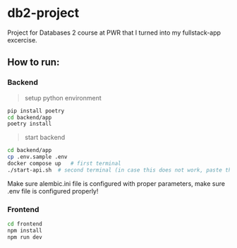 # db2-project

Project for Databases 2 course at PWR that I turned into my fullstack-app excercise.

## How to run:

### Backend

> setup python environment

```bash
pip install poetry
cd backend/app
poetry install
```

> start backend


```bash
cd backend/app
cp .env.sample .env
docker compose up   # first terminal
./start-api.sh  # second terminal (in case this does not work, paste the command from the script into terminal directly)
```
Make sure alembic.ini file is configured with proper parameters, make sure .env file is configured properly!

### Frontend

```bash
cd frontend
npm install
npm run dev
```
